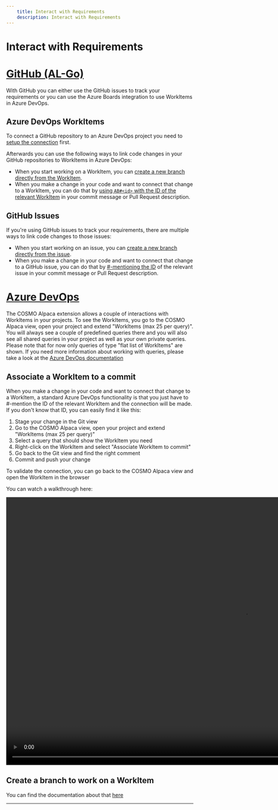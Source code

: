 ```yaml
---
    title: Interact with Requirements
    description: Interact with Requirements
---
```


# Interact with Requirements

# [**GitHub (AL-Go)**](#tab/github)

With GitHub you can either use the GitHub issues to track your requirements or you can use the Azure Boards integration to use WorkItems in Azure DevOps. 

## Azure DevOps WorkItems

To connect a GitHub repository to an Azure DevOps project you need to [setup the connection](https://learn.microsoft.com/en-us/azure/devops/boards/github/install-github-app?view=azure-devops#add-or-remove-repositories-or-remove-a-connection-from-azure-boards) first.

Afterwards you can use the following ways to link code changes in your GitHub repositories to WorkItems in Azure DevOps:
- When you start working on a WorkItem, you can [create a new branch directly from the WorkItem](https://learn.microsoft.com/en-us/azure/devops/release-notes/roadmap/2024/github-branch).
- When you make a change in your code and want to connect that change to a WorkItem, you can do that by [using `AB#<id>` with the ID of the relevant WorkItem](https://learn.microsoft.com/en-us/azure/devops/boards/github/link-to-from-github?view=azure-devops) in your commit message or Pull Request description.


## GitHub Issues

If you're using GitHub issues to track your requirements, there are multiple ways to link code changes to those issues:
- When you start working on an issue, you can [create a new branch directly from the issue](https://docs.github.com/en/issues/tracking-your-work-with-issues/using-issues/creating-a-branch-for-an-issue).
- When you make a change in your code and want to connect that change to a GitHub issue, you can do that by [#-mentioning the ID](https://docs.github.com/en/issues/tracking-your-work-with-issues/using-issues/linking-a-pull-request-to-an-issue) of the relevant issue in your commit message or Pull Request description. 

# [**Azure DevOps**](#tab/azdevops)

The COSMO Alpaca extension allows a couple of interactions with WorkItems in your projects. To see the WorkItems, you go to the COSMO Alpaca view, open your project and extend "WorkItems (max 25 per query)". You will always see a couple of predefined queries there and you will also see all shared queries in your project as well as your own private queries. Please note that for now only queries of type "flat list of WorkItems" are shown. If you need more information about working with queries, please take a look at the [Azure DevOps documentation](https://docs.microsoft.com/en-us/azure/devops/boards/queries/about-managed-queries?view=azure-devops)

## Associate a WorkItem to a commit

When you make a change in your code and want to connect that change to a WorkItem, a standard Azure DevOps functionality is that you just have to #-mention the ID of the relevant WorkItem and the connection will be made. If you don't know that ID, you can easily find it like this:

1. Stage your change in the Git view
1. Go to the COSMO Alpaca view, open your project and extend "WorkItems (max 25 per query)"
1. Select a query that should show the WorkItem you need
1. Right-click on the WorkItem and select "Associate WorkItem to commit"
1. Go back to the Git view and find the right comment
1. Commit and push your change

To validate the connection, you can go back to the COSMO Alpaca view and open the WorkItem in the browser

You can watch a walkthrough here:

<video width="1280px" height="720px" controls>
  <source src="../media/vsc-extension-associate-wi.mp4" type="video/mp4">
  Your browser does not support the video tag.
</video>

## Create a branch to work on a WorkItem

You can find the documentation about that [here](branches.md)

---